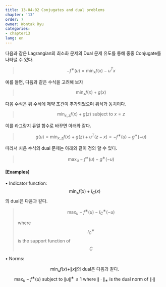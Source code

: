 ```yaml
---
title: 13-04-02 Conjugates and dual problems
chapter: '13'
order: 7
owner: Wontak Ryu
categories:
- chapter13
lang: en
---
```

다음과 같은 Lagrangian의 최소화 문제의 Dual 문제 유도를 통해 종종 Conjugate를 나타낼 수 있다.

> $$−f^{∗}(u) = \min_x f(x)−u^Tx$$

  예를 들면, 다음과 같은 수식을 고려해 보자

> $$ \min_x  f(x) + g(x)$$

다음 수식은 위 수식에 제약 조건이 추가되었으며 위식과 동치이다.

> $$ \min_{x,z} f(x) + g(z) \text{ subject to } x = z $$

이를 라그랑지 듀얼 함수로 바꾸면 아래와 같다.

> $$g(u) = \min_{x,z} f(x) + g(z) + u^T(z−x) = −f^{∗}(u)−g^{∗}(−u)$$

따라서 처음 수식의 dual 문제는 아래와 같이 정의 할 수 있다.
> $$ \max_u −f^{∗}(u)−g^{∗}(−u)$$

#### [Examples]
• Indicator function: $$ \min_x f(x) + I_C(x)$$의 dual은 다음과 같다.
> $$ \max_u −f^{∗}(u)−I^{∗}_C(−u)$$
> 
> where $$I^{∗}_C$$ is the support function of $$C$$

• Norms: 

$$ \min_x f(x) + \rVert x \rVert \text{의 dual은 다음과 같다.}$$
$$ \max_u −f^{∗}(u) \text{ subject to } \rVert u \rVert^{∗} ≤ 1 \text{ where } \rVert · \rVert_{∗} \text{ is the dual norm of } \rVert · \rVert$$
